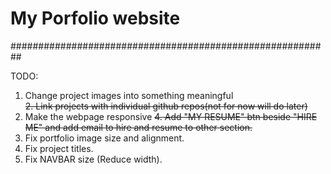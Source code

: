 # My Porfolio website


########################################################## <br>

TODO:<br>
  1. Change project images into something meaningful<br>
  ~~2. Link projects with individual github repos(not for now will do later)~~ <br>
  3. Make the webpage responsive
  ~~4. Add "MY RESUME" btn beside "HIRE ME" and add email to hire and resume to other section.~~
  5. Fix portfolio image size and alignment.
  6. Fix project titles.
  7. Fix NAVBAR size (Reduce width).


